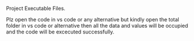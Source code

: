 Project Executable Files.

Plz open the code in vs code or any alternative but kindly open the total folder in vs code or alternative then all the data and values will be occupied and the code will be excecuted successfully. 
